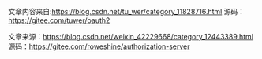 文章内容来自:https://blog.csdn.net/tu_wer/category_11828716.html
源码：https://gitee.com/tuwer/oauth2

文章来源：https://blog.csdn.net/weixin_42229668/category_12443389.html
源码：https://gitee.com/roweshine/authorization-server
